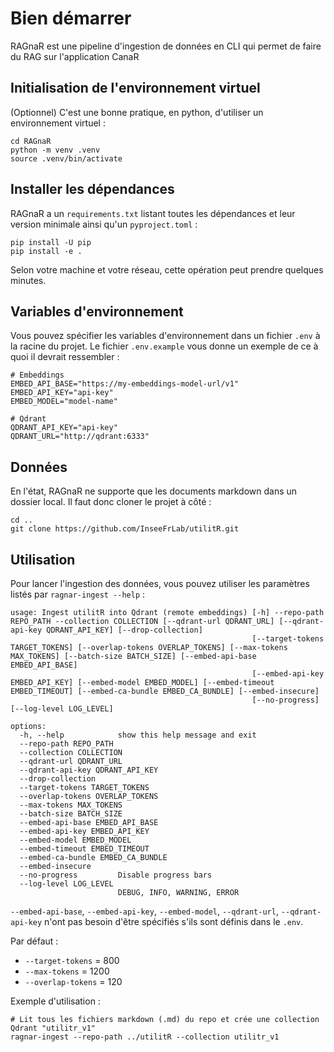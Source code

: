 
# Bien démarrer

RAGnaR est une pipeline d'ingestion de données en CLI qui permet de faire du RAG sur l'application CanaR

## Initialisation de l'environnement virtuel

(Optionnel) C'est une bonne pratique, en python, d'utiliser un environnement virtuel :

```shell
cd RAGnaR
python -m venv .venv
source .venv/bin/activate
```

## Installer les dépendances

RAGnaR a un `requirements.txt` listant toutes les dépendances et leur version minimale ainsi qu'un `pyproject.toml` :

```shell
pip install -U pip
pip install -e .
```

Selon votre machine et votre réseau, cette opération peut prendre quelques minutes.

## Variables d'environnement

Vous pouvez spécifier les variables d'environnement dans un fichier `.env` à la racine du projet.
Le fichier `.env.example` vous donne un exemple de ce à quoi il devrait ressembler :

```
# Embeddings
EMBED_API_BASE="https://my-embeddings-model-url/v1"
EMBED_API_KEY="api-key"
EMBED_MODEL="model-name"

# Qdrant
QDRANT_API_KEY="api-key"
QDRANT_URL="http://qdrant:6333"
```

## Données

En l'état, RAGnaR ne supporte que les documents markdown dans un dossier local. Il faut donc cloner le projet à côté :

```shell
cd ..
git clone https://github.com/InseeFrLab/utilitR.git
```

## Utilisation

Pour lancer l'ingestion des données, vous pouvez utiliser les paramètres listés par `ragnar-ingest --help` :

```
usage: Ingest utilitR into Qdrant (remote embeddings) [-h] --repo-path REPO_PATH --collection COLLECTION [--qdrant-url QDRANT_URL] [--qdrant-api-key QDRANT_API_KEY] [--drop-collection]
                                                      [--target-tokens TARGET_TOKENS] [--overlap-tokens OVERLAP_TOKENS] [--max-tokens MAX_TOKENS] [--batch-size BATCH_SIZE] [--embed-api-base EMBED_API_BASE]
                                                      [--embed-api-key EMBED_API_KEY] [--embed-model EMBED_MODEL] [--embed-timeout EMBED_TIMEOUT] [--embed-ca-bundle EMBED_CA_BUNDLE] [--embed-insecure]
                                                      [--no-progress] [--log-level LOG_LEVEL]

options:
  -h, --help            show this help message and exit
  --repo-path REPO_PATH
  --collection COLLECTION
  --qdrant-url QDRANT_URL
  --qdrant-api-key QDRANT_API_KEY
  --drop-collection
  --target-tokens TARGET_TOKENS
  --overlap-tokens OVERLAP_TOKENS
  --max-tokens MAX_TOKENS
  --batch-size BATCH_SIZE
  --embed-api-base EMBED_API_BASE
  --embed-api-key EMBED_API_KEY
  --embed-model EMBED_MODEL
  --embed-timeout EMBED_TIMEOUT
  --embed-ca-bundle EMBED_CA_BUNDLE
  --embed-insecure
  --no-progress         Disable progress bars
  --log-level LOG_LEVEL
                        DEBUG, INFO, WARNING, ERROR
```

`--embed-api-base`, `--embed-api-key`, `--embed-model`, `--qdrant-url`, `--qdrant-api-key` n'ont pas besoin d'être spécifiés s'ils sont définis dans le `.env`.

Par défaut :
* `--target-tokens` = 800
* `--max-tokens` = 1200
* `--overlap-tokens` = 120

Exemple d'utilisation :
```shell
# Lit tous les fichiers markdown (.md) du repo et crée une collection Qdrant "utilitr_v1"
ragnar-ingest --repo-path ../utilitR --collection utilitr_v1
```

